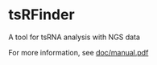 tsRFinder
=========

A tool for tsRNA analysis with NGS data

For more information, see [doc/manual.pdf][1]

[1]: doc/manual.pdf
